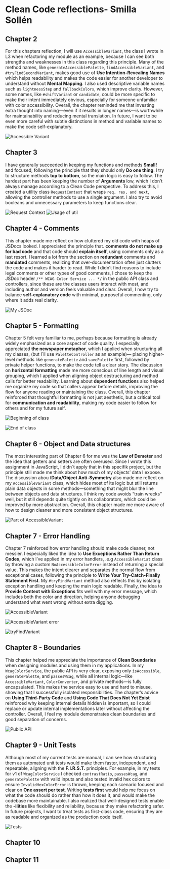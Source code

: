 # Clean Code reflections- Smilla Sollén

## Chapter 2
For this chapters reflection, I will use `AccessibleVariant`, the class I wrote in L3 when refactoring my module as an example, because I can see both strengths and weaknesses in this class regarding this principle. Many of the method names, like `generateAccessiblePalette`, `findAccessibleVariant`, and `#tryFindSecondVariant`, makes good use of **Use Intention-Revealing Names** which helps readability and makes the code easier for another developer to understand without **Mental Mapping**. I also used descriptive variable names such as `lightnessStep` and `fallbackColors`, which improve clarity. However, some names, like `#shiftVariant` or `candidate`, could be more specific to make their intent immediately obvious, especially for someone unfamiliar with color accessibility. Overall, the chapter reminded me that investing extra thought into naming—even if it results in longer names—is worthwhile for maintainability and reducing mental translation. In future, I want to be even more careful with subtle distinctions in method and variable names to make the code self-explanatory.

![Accessible Variant](/screenshots/chapter2.png)


## Chapter 3
I have generally succeeded in keeping my functions and methods **Small!** and focused, following the principle that they should only **Do one thing**. I try to structure methods **top to bottom**, so the main logic is easy to follow. The hardest part has been keeping the number of **Arguments** low, which I don’t always manage according to a Clean Code perspective. To address this, I created a utility class `RequestContext` that wraps `req, res, and next`, allowing the controller methods to use a single argument. I also try to avoid booleans and unnecessary parameters to keep functions clear.

![Request Context](/screenshots/chapter3_1.png)
![Usage of util](/screenshots/chapter3_2.png)


## Chapter 4 - Comments
This chapter made me reflect on how cluttered my old code with heaps of JSDocs looked. I appreciated the principle that. **comments do not make up for bad code** and that code should **explain itself**, using comments only as a last resort. I learned a lot from the section on **redundant** comments and **mandated** comments, realizing that over-documentation often just clutters the code and makes it harder to read. While I didn’t find reasons to include legal comments or other types of good comments, I chose to keep the JSDoc header `/** WCAG Color Service ... */` in the public API class and controllers, since these are the classes users interact with most, and including author and version feels valuable and clear. Overall, I now try to balance **self-explanatory code** with minimal, purposeful commenting, only where it adds real clarity.

![My JSDoc](/screenshots/chapter4.png)

## Chapter 5 - Formatting
Chapter 5 felt very familiar to me, perhaps because formatting is already widely emphasized as a core aspect of code quality. I especially appreciated **the newspaper metaphor**, which I applied when structuring all my classes, (but I´ll use `PaletteController` as an example)— placing higher-level methods like `generatePalette` and `savePalette` first, followed by private helper functions, to make the code tell a clear story. The discussion on **horizontal formatting** made me more conscious of line length and visual grouping, which I applied when aligning object destructuring and method calls for better readability. Learning about **dependent function**s also helped me organize my code so that callers appear before details, improving the flow for anyone reading or maintaining the class. Overall, this chapter reinforced that thoughtful formatting is not just aesthetic, but a critical tool for **communication and readability**, making my code easier to follow for others and for my future self.

![Beginning of class](/screenshots/chapter5_1.png)

![End of class](/screenshots/chapter5_2.png)

## Chapter 6 - Object and Data structures
The most interesting part of Chapter 6 for me was the **Law of Demeter** and the idea that getters and setters are often overused. Since I wrote this assignment in JavaScript, I didn´t apply that in this specifik project, but the principle still made me think about how much of my objects’ data I expose. The discussion abou t**Data/Object Anti-Symmetry** also made me reflect on my `AccessibleVariant` class, which hides most of its logic but still returns plain data objects in some methods—something that might blur the line between objects and data structures. I think my code avoids “train wrecks” well, but it still depends quite tightly on its collaborators, which could be improved by more abstraction. Overall, this chapter made me more aware of how to design cleaner and more consistent object structures.

![Part of AccessibleVariant](/screenshots/chapter6.png)

## Chapter 7 - Error Handling
Chapter 7 reinforced how error handling should make code cleaner, not messier. I especially liked the idea to **Use Exceptions Rather Than Return Codes**, which I’ve applied in my error handlers, .e.g `AccessibleVariat` class by throwing a custom `NoAccessibleColorError` instead of returning a special value. This makes the intent clearer and separates the normal flow from exceptional cases, following the principle to **Write Your Try-Catch-Finally Statement First**. My `#tryFindVariant` method also reflects this by isolating exception handling and keeping the main logic readable. Finally, the idea to **Provide Context with Exceptions** fits well with my error message, which includes both the color and direction, helping anyone debugging understand what went wrong without extra digging.

![AccessibleVariant](/screenshots/chapter7_1.png)

![AccessibleVariant error](/screenshots/chapter7_2.png)

![tryFindVariant](/screenshots/chapter7_3.png)

## Chapter 8 - Boundaries
This chapter helped me appreciate the importance of **Clean Boundaries** when designing modules and using them in my applications. In my `WcagColorService`, the public API is very clear, exposing only `isAccessible`, `generatePalette`, and `passesWcag`, while all internal logic—like `AccessibleVariant`, `ColorConverter`, and private methods—is fully encapsulated. This makes the service easy to use and hard to misuse, showing that I successfully isolated responsibilities. The chapter’s advice on **Using Third-Party Code** and **Using Code That Does Not Yet Exist** reinforced why keeping internal details hidden is important, so I could replace or update internal implementations later without affecting the controller. Overall, I feel my module demonstrates clean boundaries and good separation of concerns.

![Public API](/screenshots/chapter8.png)

## Chapter 9 - Unit Tests
Although most of my current tests are manual, I can see how structuring them as automated unit tests would make them faster, independent, and repeatable, aligning with the **F.I.R.S.T.** principles. For example, in my tests for v1 of `WcagColorService` I checked `contrastRatio`, `passesWcag`, and `generatePalette` with valid inputs and also tested invalid hex colors to ensure `InvalidHexColorError` is thrown, keeping each scenario focused and clear on **One assert per test**. Writing **tests first** would help me focus on what the code should do rather than how it does it, and would make the codebase more maintainable. I also realized that well-designed tests enable the **-ilities** like flexibility and reliability, because they make refactoring safer. In future projects, I want to treat tests as first-class code, ensuring they are as readable and organized as the production code itself.

![Tests](/screenshots/chapter9.png)

## Chapter 10


## Chapter 11
